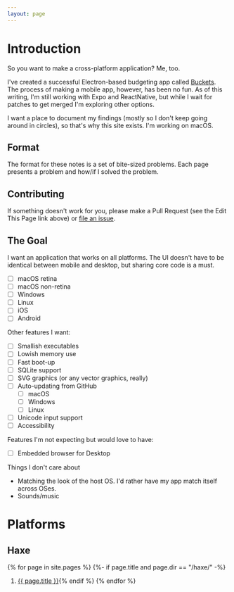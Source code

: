 ```yaml
---
layout: page
---
```


# Introduction

So you want to make a cross-platform application?  Me, too.

I've created a successful Electron-based budgeting app called [Buckets](https://www.budgetwithbuckets.com).  The process of making a mobile app, however, has been no fun.  As of this writing, I'm still working with Expo and ReactNative, but while I wait for patches to get merged I'm exploring other options.

I want a place to document my findings (mostly so I don't keep going around in circles), so that's why this site exists.  I'm working on macOS.

## Format

The format for these notes is a set of bite-sized problems.  Each page presents a problem and how/if I solved the problem.

## Contributing

If something doesn't work for you, please make a Pull Request (see the Edit This Page link above) or [file an issue](https://github.com/iffy/using-haxe/issues/new).

## The Goal

I want an application that works on all platforms.  The UI doesn't have to be identical between mobile and desktop, but sharing core code is a must.

- [ ] macOS retina
- [ ] macOS non-retina
- [ ] Windows
- [ ] Linux
- [ ] iOS
- [ ] Android

Other features I want:

- [ ] Smallish executables
- [ ] Lowish memory use
- [ ] Fast boot-up
- [ ] SQLite support
- [ ] SVG graphics (or any vector graphics, really)
- [ ] Auto-updating from GitHub
  - [ ] macOS
  - [ ] Windows
  - [ ] Linux
- [ ] Unicode input support
- [ ] Accessibility

Features I'm not expecting but would love to have:

- [ ] Embedded browser for Desktop

Things I don't care about

- Matching the look of the host OS.  I'd rather have my app match itself across OSes.
- Sounds/music

# Platforms

## Haxe

{% for page in site.pages %}
{%- if page.title and page.dir == "/haxe/" -%}
1. <a href="{{site.baseurl}}{{page.url}}">{{ page.title }}</a>{% endif %}
{% endfor %}

